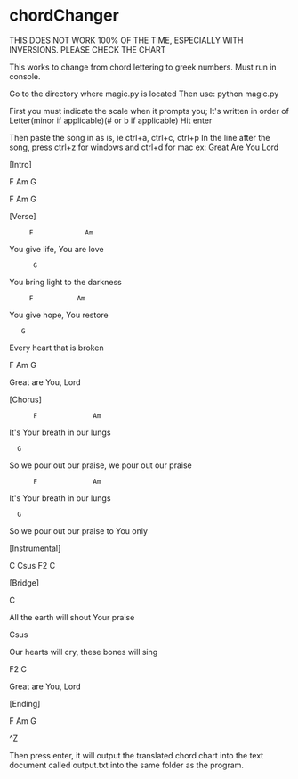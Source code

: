 # chordChanger

THIS DOES NOT WORK 100% OF THE TIME, ESPECIALLY WITH INVERSIONS. PLEASE CHECK THE CHART

This works to change from chord lettering to greek numbers.
Must run in console.

Go to the directory where magic.py is located
Then use:
python magic.py

First you must indicate the scale when it prompts you;
It's written in order of Letter(minor if applicable)(# or b if applicable)
Hit enter

Then paste the song in as is, ie ctrl+a, ctrl+c, ctrl+p
In the line after the song, press ctrl+z for windows and ctrl+d for mac
ex:
Great Are You Lord

[Intro]

F  Am  G

F  Am  G


[Verse]

         F             Am
         
You give life, You are love

          G
          
You bring light to the darkness

         F           Am 
         
You give hope, You restore

       G
       
Every heart that is broken

F Am            G

  Great are You, Lord
  


[Chorus]

          F              Am
          
It's Your breath in our lungs

      G
      
So we pour out our praise, we pour out our praise

          F              Am
          
It's Your breath in our lungs

      G            
      
So we pour out our praise to You only


[Instrumental]

C   Csus   F2   C


[Bridge]

C        

All the earth will shout Your praise

Csus

Our hearts will cry, these bones will sing

F2             C

Great are You, Lord


[Ending]

F  Am  G

^Z

Then press enter, it will output the translated chord chart into the text document called output.txt into the same folder as the program.
